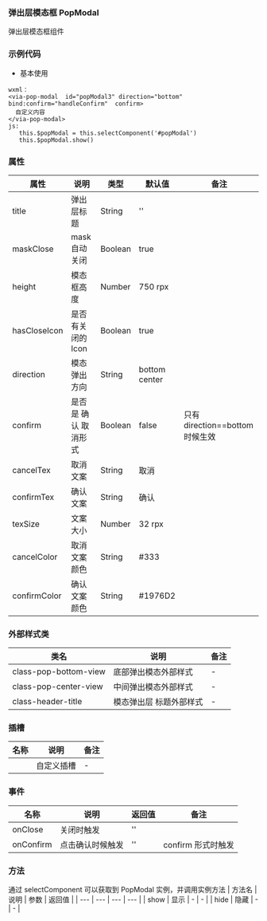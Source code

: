 ### 弹出层模态框 PopModal 
  弹出层模态框组件


### 示例代码
* 基本使用
  
```
wxml：
<via-pop-modal  id="popModal3" direction="bottom" bind:confirm="handleConfirm"  confirm>
  自定义内容
</via-pop-modal>
js:
   this.$popModal = this.selectComponent('#popModal')
   this.$popModal.show()

```

 

### 属性
| 属性 | 说明 | 类型 | 默认值 | 备注 |
| --- | --- | --- | --- | --- |
| title | 弹出层标题 | String | '' | |
| maskClose | mask自动关闭 | Boolean | true | |
| height | 模态框高度 | Number | 750 rpx | |
| hasCloseIcon | 是否有关闭的Icon | Boolean | true | |
| direction | 模态弹出方向 | String | bottom center | |
| confirm | 是否是 确认 取消形式 | Boolean | false | 只有 direction==bottom 时候生效 |
| cancelTex | 取消文案 | String | 取消 | |
| confirmTex | 确认文案 | String | 确认 | |
| texSize | 文案大小 | Number | 32 rpx | | 
| cancelColor | 取消文案颜色 | String | #333 | |
| confirmColor | 确认文案颜色 | String | #1976D2 | | |
 

 
 

### 外部样式类
| 类名 | 说明 | 备注 | 
| --- | --- | --- |
| class-pop-bottom-view | 底部弹出模态外部样式 | - |
| class-pop-center-view | 中间弹出模态外部样式 | - |
| class-header-title | 模态弹出层 标题外部样式 | - |

### 插槽
| 名称 | 说明 | 备注 |
| --- | --- | --- |
|   | 自定义插槽 |   - |
 


### 事件
| 名称 | 说明 | 返回值 | 备注 |
| --- | --- | --- | --- |
| onClose | 关闭时触发 | '' |  |
| onConfirm | 点击确认时候触发 | '' | confirm 形式时触发  |
  
### 方法
通过 selectComponent 可以获取到 PopModal 实例，并调用实例方法
| 方法名 | 说明 | 参数 | 返回值 |
| --- | --- | --- | --- |
| show | 显示 | - | -   |
| hide | 隐藏 | - | -   |
